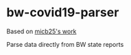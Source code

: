 # bw-covid19-parser

Based on [micb25's work](https://github.com/micb25/DE_COVID19_DATA)  

Parse data directly from BW state reports
